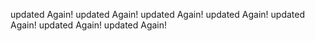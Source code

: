 updated Again!
 updated Again!
 updated Again!
 updated Again!
 updated Again!
 updated Again! updated Again!
